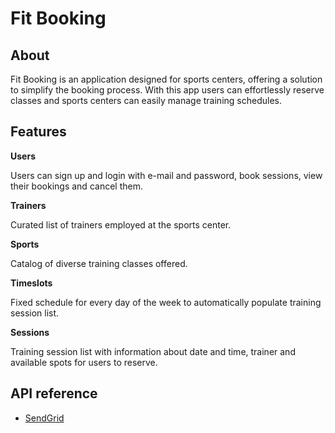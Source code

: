 # Fit Booking

## About

Fit Booking is an application designed for sports centers, offering a solution to simplify the booking process. With this app users can effortlessly reserve classes and sports centers can easily manage training schedules.

## Features

**Users**

Users can sign up and login with e-mail and password, book sessions, view their bookings and cancel them.

**Trainers**

Curated list of trainers employed at the sports center.

**Sports**

Catalog of diverse training classes offered.

**Timeslots**

Fixed schedule for every day of the week to automatically populate training session list.

**Sessions**

Training session list with information about date and time, trainer and available spots for users to reserve.

## API reference

- [SendGrid](https://sendgrid.com/)
